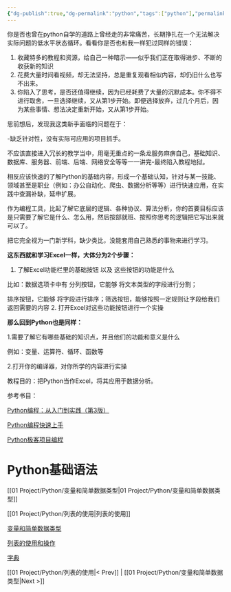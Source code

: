 ```yaml
---
{"dg-publish":true,"dg-permalink":"python","tags":["python"],"permalink":"/python/","dgPassFrontmatter":true}
---
```


你是否也曾在python自学的道路上曾经走的非常痛苦，长期挣扎在一个无法解决实际问题的低水平状态循环。看看你是否也和我一样犯过同样的错误：

1. 收藏特多的教程和资源，给自己一种暗示——似乎我们正在取得进步、不断的收获新的知识
2. 花费大量时间看视频，却无法坚持，总是重复观看相似内容，却仍旧什么也写不出来。
3. 你陷入了思考，是否还值得继续，因为已经耗费了大量的沉默成本。你不得不进行取舍，一旦选择继续，又从第1步开始。即便选择放弃，过几个月后，因为某些事情、想法决定重新开始，又从第1步开始。

思前想后，发现我这类新手面临的问题在于：

-缺乏针对性，没有实际可应用的项目抓手。

不应该直接进入冗长的教学当中，用毫无重点的一条龙服务麻痹自己，基础知识、数据库、服务器、前端、后端、网络安全等等一一讲完-最终陷入教程地狱。

相反应该快速的了解Python的基础内容，形成一个基础认知，针对与某一技能、领域甚至是职业（例如：办公自动化、爬虫、数据分析等等）进行快速应用，在实践中查漏补缺，延申扩展。

作为编程工具，比起了解它底层的逻辑、各种协议、算法分析，你的首要目标应该是只需要了解它是什么、怎么用，然后按部就班、按照你思考的逻辑把它写出来就可以了。

把它完全视为一门新学科，缺少类比，没能套用自己熟悉的事物来进行学习。

**这东西就和学习Excel一样，大体分为2个步骤：**

1. 了解Excel功能栏里的基础按钮 以及 这些按钮的功能是什么

比如：数据选项卡中有 分列按钮，它能够 将文本类型的字段进行分割；

排序按钮，它能够 将字段进行排序；筛选按钮，能够按照一定规则让字段给我们返回需要的内容 2. 打开Excel对这些功能按钮进行一个实操

**那么回到Python也是同样：**

1.需要了解它有哪些基础的知识点，并且他们的功能和意义是什么

例如：变量、运算符、循环、函数等

2.打开你的编译器，对你所学的内容进行实操

教程目的：把Python当作Excel，将其应用于数据分析。

参考书目：

[Python编程：从入门到实践（第3版）](https://www.notion.so/Python-3-10489fdf77264fadb16542463c1f6349?pvs=21)

[Python编程快速上手](https://www.notion.so/Python-bccdfb54e50f44c2aab8efdd9f193ef6?pvs=21)

[Python极客项目编程](https://www.notion.so/Python-319807b5179e4d9f8f2ed5f2f51a8fc3?pvs=21)

# Python基础语法

[[01 Project/Python/变量和简单数据类型\|01 Project/Python/变量和简单数据类型]]

[[01 Project/Python/列表的使用\|列表的使用]]

[变量和简单数据类型](https://www.notion.so/4432a6b369fb46d7b3a912a5b9b468f9?pvs=21)

[列表的使用和操作](https://www.notion.so/083ffb06de064c88a2788cb93e53145d?pvs=21)

[字典](https://www.notion.so/29b0c07e4153436db41bd86d33a11b5e?pvs=21)

[[01 Project/Python/列表的使用\|< Prev]] | [[01 Project/Python/变量和简单数据类型\|Next >]]